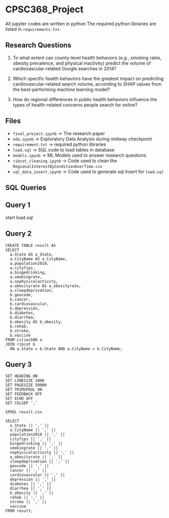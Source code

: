 # CPSC368_Project

All jupyter codes are written in python
The required python libraries are listed in `requirements.txt`.

## Research Questions

1. To what extent can county-level health behaviors (e.g., smoking rates, obesity prevalence, and physical inactivity) predict the volume of cardiovascular-related Google searches in 2014?


2. Which specific health behaviors have the greatest impact on predicting cardiovascular-related search volume, according to SHAP values from the best-performing machine learning model?


3. How do regional differences in public health behaviors influence the types of health-related concerns people search for online?

## Files
- `final_project.ipynb` &rarr; The research paper
- `eda.ipynb` &rarr; Exploratory Data Analysis during midway checkpoint
- `requirement.txt` &rarr; required python libraries
- `load.sql` &rarr; SQL code to load tables in database
- `models.ipynb` &rarr; ML Models used to answer research questions
- `ribcot_cleaning.ipynb` &rarr; Code used to clean the `RegionalInterestByConditionOverTime.csv`
- `sql_data_insert.ipynb` &rarr; Code used to generate sql insert for `load.sql`

## SQL Queries

**Query 1**
---
start load.sql

**Query 2**
---
```
CREATE TABLE result AS
SELECT 
  a.State AS a_State,
  a.CityName AS a_CityName,
  a.population2010,
  a.cityfips,
  a.bingedrinking,
  a.smokingrate,
  a.nophysicalactivity,
  a.obesityrate AS a_obesityrate,
  a.sleepdeprivation,
  b.geocode,
  b.cancer,
  b.cardiovascular,
  b.depression,
  b.diabetes,
  b.diarrhea,
  b.obesity AS b_obesity,
  b.rehab,
  b.stroke,
  b.vaccine
FROM cities500 a
JOIN ribcot b 
  ON a.State = b.State AND a.CityName = b.CityName;
```


**Query 3**
-

```
SET HEADING ON
SET LINESIZE 1000
SET PAGESIZE 50000
SET TRIMSPOOL ON
SET FEEDBACK OFF
SET ECHO OFF
SET COLSEP ','

SPOOL result.csv

SELECT
  a_State || ',' ||
  a_CityName || ',' ||
  population2010 || ',' ||
  cityfips || ',' ||
  bingedrinking || ',' ||
  smokingrate || ',' ||
  nophysicalactivity || ',' ||
  a_obesityrate || ',' ||
  sleepdeprivation || ',' ||
  geocode || ',' ||
  cancer || ',' ||
  cardiovascular || ',' ||
  depression || ',' ||
  diabetes || ',' ||
  diarrhea || ',' ||
  b_obesity || ',' ||
  rehab || ',' ||
  stroke || ',' ||
  vaccine
FROM result;
```
